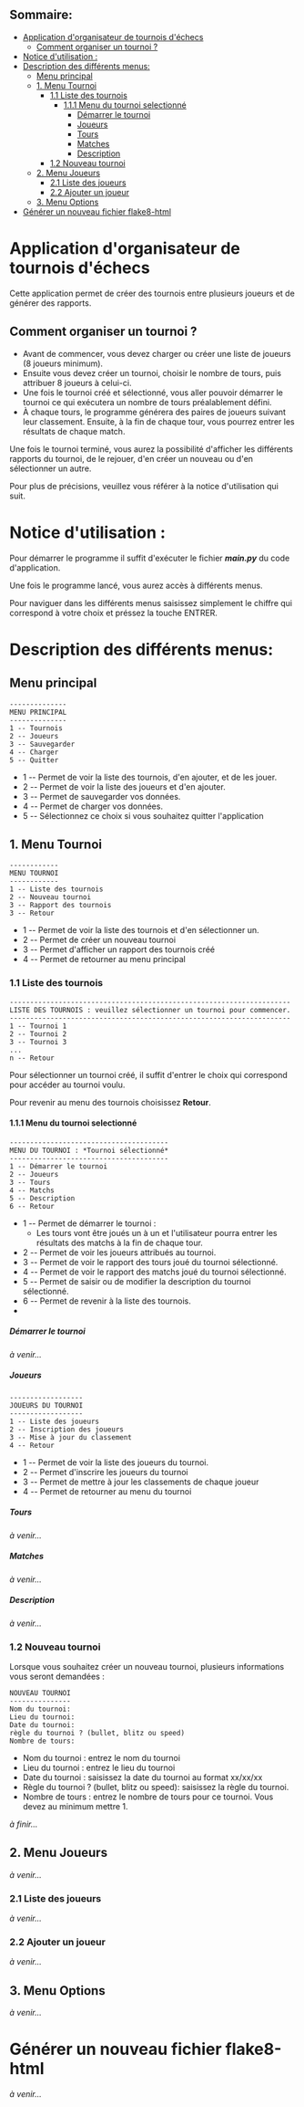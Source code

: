 ## Sommaire:
- [Application d'organisateur de tournois d'échecs](#application-dorganisateur-de-tournois-déchecs)
  - [Comment organiser un tournoi ?](#comment-organiser-un-tournoi-)
- [Notice d'utilisation :](#notice-dutilisation-)
- [Description des différents menus:](#description-des-différents-menus)
  - [Menu principal](#menu-principal)
  - [1. Menu Tournoi](#1-menu-tournoi)
    - [1.1 Liste des tournois](#11-liste-des-tournois)
      - [1.1.1 Menu du tournoi selectionné](#111-menu-du-tournoi-selectionné)
        - [Démarrer le tournoi](#démarrer-le-tournoi)
        - [Joueurs](#joueurs)
        - [Tours](#tours)
        - [Matches](#matches)
        - [Description](#description)
    - [1.2 Nouveau tournoi](#12-nouveau-tournoi)
  - [2. Menu Joueurs](#2-menu-joueurs)
    - [2.1 Liste des joueurs](#21-liste-des-joueurs)
    - [2.2 Ajouter un joueur](#22-ajouter-un-joueur)
  - [3. Menu Options](#3-menu-options)
- [Générer un nouveau fichier flake8-html](#générer-un-nouveau-fichier-flake8-html)

# Application d'organisateur de tournois d'échecs

Cette application permet de créer des tournois entre plusieurs joueurs et de générer des rapports.

## Comment organiser un tournoi ?
- Avant de commencer, vous devez charger ou créer une liste de joueurs (8 joueurs minimum).
- Ensuite vous devez créer un tournoi, choisir le nombre de tours, puis attribuer 8 joueurs à celui-ci.
- Une fois le tournoi créé et sélectionné, vous aller pouvoir démarrer le tournoi ce qui exécutera un nombre de tours préalablement défini.
- À chaque tours, le programme générera des paires de joueurs suivant leur classement. Ensuite, à la fin de chaque tour, vous pourrez entrer les résultats de chaque match.

Une fois le tournoi terminé, vous aurez la possibilité d'afficher les différents rapports du tournoi, de le rejouer, d'en créer un nouveau ou d'en sélectionner un autre.

Pour plus de précisions, veuillez vous référer à la notice d'utilisation qui suit.



# Notice d'utilisation :
Pour démarrer le programme il suffit d'exécuter le fichier ***main.py*** du code d'application.

Une fois le programme lancé, vous aurez accès à différents menus.

Pour naviguer dans les différents menus saisissez simplement le chiffre qui correspond à votre choix et préssez la touche ENTRER.


# Description des différents menus:

## Menu principal
```
--------------
MENU PRINCIPAL
--------------
1 -- Tournois
2 -- Joueurs
3 -- Sauvegarder
4 -- Charger
5 -- Quitter
```
- 1 -- Permet de voir la liste des tournois, d'en ajouter, et de les jouer.
- 2 -- Permet de voir la liste des joueurs et d'en ajouter.
- 3 -- Permet de sauvegarder vos données.
- 4 -- Permet de charger vos données.
- 5 -- Sélectionnez ce choix si vous souhaitez quitter l'application
  
## 1. Menu Tournoi
```
------------
MENU TOURNOI
------------
1 -- Liste des tournois
2 -- Nouveau tournoi
3 -- Rapport des tournois
3 -- Retour
```
- 1 -- Permet de voir la liste des tournois et d'en sélectionner un.
- 2 -- Permet de créer un nouveau tournoi
- 3 -- Permet d'afficher un rapport des tournois créé
- 4 -- Permet de retourner au menu principal

### 1.1 Liste des tournois
```
---------------------------------------------------------------------
LISTE DES TOURNOIS : veuillez sélectionner un tournoi pour commencer.
---------------------------------------------------------------------
1 -- Tournoi 1
2 -- Tournoi 2
3 -- Tournoi 3
...
n -- Retour
```
Pour sélectionner un tournoi créé, il suffit d'entrer le choix qui correspond pour accéder au tournoi voulu.

Pour revenir au menu des tournois choisissez **Retour**.

#### 1.1.1 Menu du tournoi selectionné
```
---------------------------------------
MENU DU TOURNOI : *Tournoi sélectionné*
---------------------------------------
1 -- Démarrer le tournoi
2 -- Joueurs
3 -- Tours
4 -- Matchs
5 -- Description
6 -- Retour
```
- 1 -- Permet de démarrer le tournoi :
  - Les tours vont être joués un à un et l'utilisateur pourra entrer les résultats des matchs à la fin de chaque tour.
- 2 -- Permet de voir les joueurs attribués au tournoi.
- 3 -- Permet de voir le rapport des tours joué du tournoi sélectionné.
- 4 -- Permet de voir le rapport des matchs joué du tournoi sélectionné.
- 5 -- Permet de saisir ou de modifier la description du tournoi sélectionné.
- 6 -- Permet de revenir à la liste des tournois.
- 
##### Démarrer le tournoi
*à venir...*
##### Joueurs
```
------------------
JOUEURS DU TOURNOI
------------------
1 -- Liste des joueurs
2 -- Inscription des joueurs
3 -- Mise à jour du classement
4 -- Retour
```
- 1 -- Permet de voir la liste des joueurs du tournoi.
- 2 -- Permet d'inscrire les joueurs du tournoi
- 3 -- Permet de mettre à jour les classements de chaque joueur
- 4 -- Permet de retourner au menu du tournoi
##### Tours
*à venir...*
##### Matches
*à venir...*
##### Description
*à venir...*

### 1.2 Nouveau tournoi
Lorsque vous souhaitez créer un nouveau tournoi, plusieurs informations vous seront demandées :
```
NOUVEAU TOURNOI
---------------
Nom du tournoi:
Lieu du tournoi: 
Date du tournoi: 
règle du tournoi ? (bullet, blitz ou speed) 
Nombre de tours:
```
- Nom du tournoi : entrez le nom du tournoi
- Lieu du tournoi : entrez le lieu du tournoi
- Date du tournoi : saisissez la date du tournoi au format xx/xx/xx
- Règle du tournoi ? (bullet, blitz ou speed): saisissez la règle du tournoi.
- Nombre de tours : entrez le nombre de tours pour ce tournoi. Vous devez au minimum mettre 1.

*à finir...*

## 2. Menu Joueurs
*à venir...*

### 2.1 Liste des joueurs
*à venir...*

### 2.2 Ajouter un joueur
*à venir...*

## 3. Menu Options
*à venir...*

# Générer un nouveau fichier flake8-html

*à venir...*